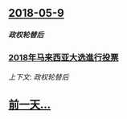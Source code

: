 ## [2018-05-9](/news/2018/05/9/index.md)

##### 政权轮替后
### [2018年马来西亚大选進行投票 ](/news/2018/05/9/2018年马来西亚大选進行投票.md)
_上下文: 政权轮替后_

## [前一天...](/news/2018/05/8/index.md)

